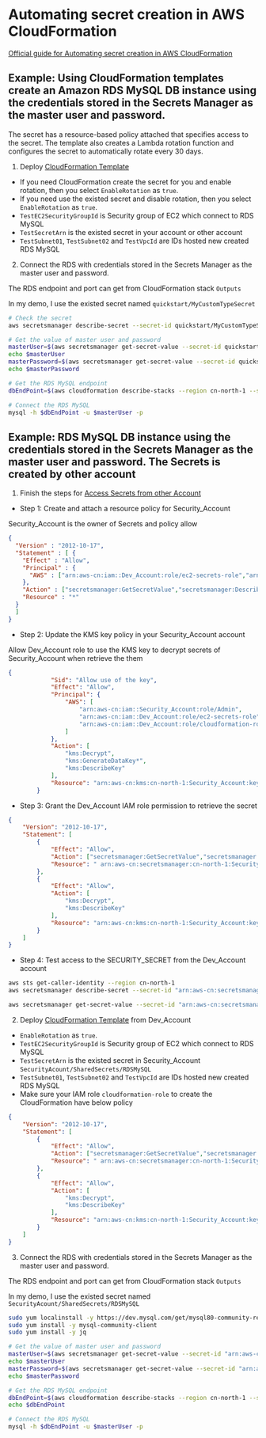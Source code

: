 # Automating secret creation in AWS CloudFormation

[Official guide for Automating secret creation in AWS CloudFormation](https://docs.aws.amazon.com/secretsmanager/latest/userguide/integrating_cloudformation.html)

## Example: Using CloudFormation templates create an Amazon RDS MySQL DB instance using the credentials stored in the Secrets Manager as the master user and password. 

The secret has a resource-based policy attached that specifies access to the secret. The template also creates a Lambda rotation function and configures the secret to automatically rotate every 30 days. 

1. Deploy [CloudFormation Template](scripts/secrets-mgr-rds.yaml)

- If you need CloudFormation create the secret for you and enable rotation, then you select `EnableRotation` as `true`.
- If you need use the existed secret and disable rotation, then you select `EnableRotation` as `true`.
- `TestEC2SecurityGroupId` is Security group of EC2 which connect to RDS MySQL
- `TestSecretArn` is the existed secret in your account or other account
- `TestSubnet01`, `TestSubnet02` and `TestVpcId` are IDs hosted new created RDS MySQL

2. Connect the RDS with credentials stored in the Secrets Manager as the master user and password.

The RDS endpoint and port can get from CloudFormation stack `Outputs`

In my demo, I use the existed secret named `quickstart/MyCustomTypeSecret`

```bash
# Check the secret
aws secretsmanager describe-secret --secret-id quickstart/MyCustomTypeSecret --region cn-north-1

# Get the value of master user and password
masterUser=$(aws secretsmanager get-secret-value --secret-id quickstart/MyCustomTypeSecret --version-stage AWSCURRENT --output json --region cn-north-1 | jq -r .SecretString | jq -r .username )
echo $masterUser
masterPassword=$(aws secretsmanager get-secret-value --secret-id quickstart/MyCustomTypeSecret --version-stage AWSCURRENT --output json --region cn-north-1 | jq -r .SecretString | jq -r .password )
echo $masterPassword

# Get the RDS MySQL endpoint
dbEndPoint=$(aws cloudformation describe-stacks --region cn-north-1 --stack-name Screte-Mgr-RDS --query 'Stacks[0].Outputs[?OutputKey==`dbEndPoint`].OutputValue' --output json | jq -r '.[0]')

# Connect the RDS MySQL
mysql -h $dbEndPoint -u $masterUser -p
```


## Example: RDS MySQL DB instance using the credentials stored in the Secrets Manager as the master user and password. The Secrets is created by other account

1. Finish the steps for [Access Secrets from other Account](https://aws.amazon.com/premiumsupport/knowledge-center/secrets-manager-share-between-accounts/)

- Step 1: Create and attach a resource policy for Security_Account

Security_Account is the owner of Secrets and policy allow 

```json
{
  "Version" : "2012-10-17",
  "Statement" : [ {
    "Effect" : "Allow",
    "Principal" : {
      "AWS" : ["arn:aws-cn:iam::Dev_Account:role/ec2-secrets-role","arn:aws-cn:iam::Dev_Account:role/cloudformation-role"]
    },
    "Action" : ["secretsmanager:GetSecretValue","secretsmanager:DescribeSecret"],
    "Resource" : "*"
  }
  ]
}
```

- Step 2: Update the KMS key policy in your Security_Account account

Allow Dev_Account role to use the KMS key to decrypt secrets of Security_Account when retrieve the them

```json
{
            "Sid": "Allow use of the key",
            "Effect": "Allow",
            "Principal": {
                "AWS": [
                    "arn:aws-cn:iam::Security_Account:role/Admin",
                    "arn:aws-cn:iam::Dev_Account:role/ec2-secrets-role",
                    "arn:aws-cn:iam::Dev_Account:role/cloudformation-role"
                ]
            },
            "Action": [
                "kms:Decrypt",
                "kms:GenerateDataKey*",
                "kms:DescribeKey"
            ],
            "Resource": "arn:aws-cn:kms:cn-north-1:Security_Account:key/SECETES_CMK"
        }
```

- Step 3: Grant the Dev_Account IAM role permission to retrieve the secret
```json
{
    "Version": "2012-10-17",
    "Statement": [
        {
            "Effect": "Allow",
            "Action": ["secretsmanager:GetSecretValue","secretsmanager::DescribeSecret"],
            "Resource": " arn:aws-cn:secretsmanager:cn-north-1:Security_Account:secret:SecurityAcount/SharedSecrets/RDSMySQL"
        },
        {
            "Effect": "Allow",
            "Action": [
                "kms:Decrypt",
                "kms:DescribeKey"
            ],
            "Resource": "arn:aws-cn:kms:cn-north-1:Security_Account:key/SECETES_CMK"
        }
    ]
}
```

- Step 4: Test access to the SECURITY_SECRET from the Dev_Account account

```bash
aws sts get-caller-identity --region cn-north-1
aws secretsmanager describe-secret --secret-id "arn:aws-cn:secretsmanager:cn-north-1:Security_Account:secret:SecurityAcount/SharedSecrets/RDSMySQL" --region cn-north-1

aws secretsmanager get-secret-value --secret-id "arn:aws-cn:secretsmanager:cn-north-1:Security_Account:secret:SecurityAcount/SharedSecrets/RDSMySQL" --version-stage AWSCURRENT --region cn-north-1
```

2. Deploy [CloudFormation Template](scripts/secrets-mgr-rds.yaml) from Dev_Account

- `EnableRotation` as `true`.
- `TestEC2SecurityGroupId` is Security group of EC2 which connect to RDS MySQL
- `TestSecretArn` is the existed secret in Security_Account `SecurityAcount/SharedSecrets/RDSMySQL`
- `TestSubnet01`, `TestSubnet02` and `TestVpcId` are IDs hosted new created RDS MySQL
- Make sure your IAM role `cloudformation-role` to create the CloudFormation have below policy
```json
{
    "Version": "2012-10-17",
    "Statement": [
        {
            "Effect": "Allow",
            "Action": ["secretsmanager:GetSecretValue","secretsmanager::DescribeSecret"],
            "Resource": " arn:aws-cn:secretsmanager:cn-north-1:Security_Account:secret:SecurityAcount/SharedSecrets/RDSMySQL"
        },
        {
            "Effect": "Allow",
            "Action": [
                "kms:Decrypt",
                "kms:DescribeKey"
            ],
            "Resource": "arn:aws-cn:kms:cn-north-1:Security_Account:key/SECETES_CMK"
        }
    ]
}
```

3. Connect the RDS with credentials stored in the Secrets Manager as the master user and password.

The RDS endpoint and port can get from CloudFormation stack `Outputs`

In my demo, I use the existed secret named `SecurityAcount/SharedSecrets/RDSMySQL`

```bash
sudo yum localinstall -y https://dev.mysql.com/get/mysql80-community-release-el7-3.noarch.rpm
sudo yum install -y mysql-community-client
sudo yum install -y jq

# Get the value of master user and password
masterUser=$(aws secretsmanager get-secret-value --secret-id "arn:aws-cn:secretsmanager:cn-north-1:SecurityAcount:secret:SecurityAcount/SharedSecrets/RDSMySQL" --version-stage AWSCURRENT --output json --region cn-north-1 | jq -r .SecretString | jq -r .username )
echo $masterUser
masterPassword=$(aws secretsmanager get-secret-value --secret-id "arn:aws-cn:secretsmanager:cn-north-1:SecurityAcount:secret:SecurityAcount/SharedSecrets/RDSMySQL" --version-stage AWSCURRENT --output json --region cn-north-1 | jq -r .SecretString | jq -r .password )
echo $masterPassword

# Get the RDS MySQL endpoint
dbEndPoint=$(aws cloudformation describe-stacks --region cn-north-1 --stack-name Screte-Mgr-RDS --query 'Stacks[0].Outputs[?OutputKey==`dbEndPoint`].OutputValue' --output json | jq -r '.[0]')
echo $dbEndPoint

# Connect the RDS MySQL
mysql -h $dbEndPoint -u $masterUser -p
```